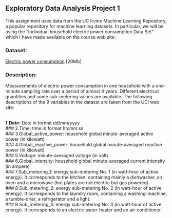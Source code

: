 ## Exploratory Data Analysis Project 1

This assignment uses data from the UC Irvine Machine Learning Repository, a popular repository for machine learning datasets. In particular, we will be using the “Individual household electric power consumption Data Set” which I have made available on the course web site:

### Dataset:
[Electric power consumption](https://d396qusza40orc.cloudfront.net/exdata%2Fdata%2Fhousehold_power_consumption.zip) [20Mb]
</br>
### Description:
Measurements of electric power consumption in one household with a one-minute sampling rate over a period of almost 4 years. Different electrical quantities and some sub-metering values are available.
The following descriptions of the 9 variables in the dataset are taken from the UCI web site:

</br>
<b> 1.Date:</b>
Date in format dd/mm/yyyy
</br>
### 2.Time:
time in format hh:mm:ss
</br>
### 3.Global_active_power:
household global minute-averaged active power (in kilowatt)
</br>
### 4.Global_reactive_power:
household global minute-averaged reactive power (in kilowatt)
</br>
### 5.Voltage:
minute-averaged voltage (in volt)
</br>
### 6.Global_intensity:
household global minute-averaged current intensity (in ampere)
</br>
### 7.Sub_metering_1:
energy sub-metering No. 1 (in watt-hour of active energy). It corresponds to the kitchen, containing mainly a dishwasher, an oven and a microwave (hot plates are not electric but gas powered).
</br>
### 8.Sub_metering_2:
energy sub-metering No. 2 (in watt-hour of active energy). It corresponds to the laundry room, containing a washing-machine, a tumble-drier, a refrigerator and a light.
</br>
### 9.Sub_metering_3:
energy sub-metering No. 3 (in watt-hour of active energy). It corresponds to an electric water-heater and an air-conditioner.




